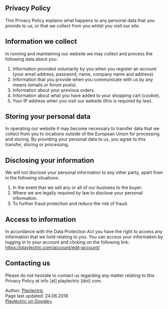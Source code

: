 Privacy Policy
--------------

This Privacy Policy explains what happens to any personal data that you provide to us, or that we collect from you whilst you visit our site.

Information we collect
----------------------

In running and maintaining our website we may collect and process the following data about you:

1.  Information provided voluntarily by you when you register an account (your email address, password, name, company name and address).
2.  Information that you provide when you communicate with us by any means (emails or forum posts).
3.  Information about your previous orders.
4.  Information about what you have added to your shopping cart (cookie).
5.  Your IP address when you visit our website (this is required by law).

Storing your personal data
--------------------------

In operating our website it may become necessary to transfer data that we collect from you to locations outside of the European Union for processing and storing. By providing your personal data to us, you agree to this transfer, storing or processing.

Disclosing your information
---------------------------

We will not disclose your personal information to any other party, apart from in the following situations:

1.  In the event that we sell any or all of our business to the buyer.
2.  Where we are legally required by law to disclose your personal information.
3.  To further fraud protection and reduce the risk of fraud.

Access to information
---------------------

In accordance with the Data Protection Act you have the right to access any information that we hold relating to you. You can access your information by logging in to your account and clicking on the following link:  
https://playlectric.com/account/edit-account/

Contacting us
-------------

Please do not hesitate to contact us regarding any matter relating to this Privacy Policy at info \[at\] playlectric \[dot\] com.

Author: [Playlectric](http://plus.google.com/b/103860925340944119582)  
Page last updated: 24.06.2018  
[Playlectric on Google+](http://plus.google.com/b/103860925340944119582?rel=author)